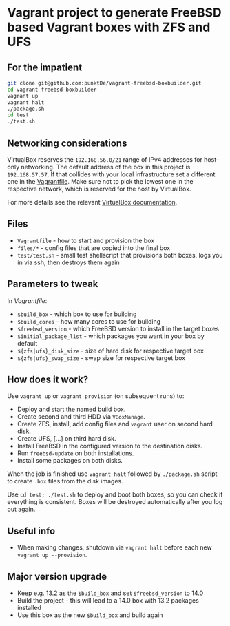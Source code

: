 Vagrant project to generate FreeBSD based Vagrant boxes with ZFS and UFS
========================================================================

For the impatient
-----------------

```sh
git clone git@github.com:punktDe/vagrant-freebsd-boxbuilder.git
cd vagrant-freebsd-boxbuilder
vagrant up
vagrant halt
./package.sh
cd test
./test.sh
```

Networking considerations
-------------------------

VirtualBox reserves the `192.168.56.0/21` range of IPv4 addresses for host-only networking.
The default address of the box in this project is `192.168.57.57`. If that collides
with your local infrastructure set a different one in the [Vagrantfile](Vagrantfile). Make sure
not to pick the lowest one in the respective network, which is reserved for the host by VirtualBox.

For more details see the relevant [VirtualBox documentation](https://www.virtualbox.org/manual/ch06.html#network_hostonly).

Files
-----

* `Vagrantfile` - how to start and provision the box
* `files/*` - config files that are copied into the final box
* `test/test.sh` - small test shellscript that provisions both boxes, logs you
 in via ssh, then destroys them again

Parameters to tweak
-------------------

In _Vagrantfile_:

* `$build_box` - which box to use for building
* `$build_cores` - how many cores to use for building
* `$freebsd_version` - which FreeBSD version to install in the target boxes
* `$initial_package_list` - which packages you want in your box by default
* `${zfs|ufs}_disk_size` - size of hard disk for respective target box
* `${zfs|ufs}_swap_size` - swap size for respective target box

How does it work?
-----------------

Use `vagrant up` or `vagrant provision` (on subsequent runs) to:

* Deploy and start the named build box.
* Create second and third HDD via `VBoxManage`.
* Create ZFS, install, add config files and `vagrant` user on second hard disk.
* Create UFS, [...] on third hard disk.
* Install FreeBSD in the configured version to the destination disks.
* Run `freebsd-update` on both installations.
* Install some packages on both disks.

When the job is finished use `vagrant halt` followed by `./package.sh` script to create `.box` files from the disk images.

Use `cd test; ./test.sh` to deploy and boot both boxes, so you can check if everything is
consistent. Boxes will be destroyed automatically after you log out again.

Useful info
-----------

* When making changes, shutdown via `vagrant halt` before each new `vagrant up --provision`.

Major version upgrade
---------------------

* Keep e.g. 13.2 as the `$build_box` and set `$freebsd_version` to 14.0
* Build the project - this will lead to a 14.0 box with 13.2 packages installed
* Use this box as the new `$build_box` and build again
